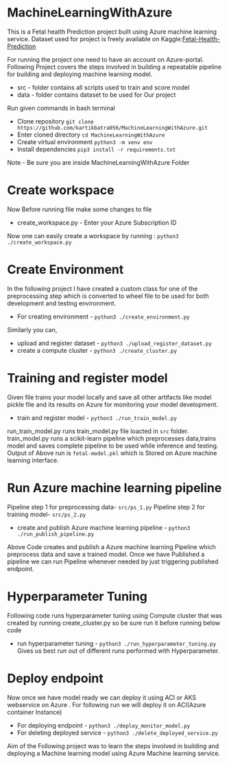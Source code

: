 # MachineLearningWithAzure
This is a Fetal health Prediction project built using Azure machine learning service.
Dataset used for project is freely available on Kaggle:[Fetal-Health-Prediction](https://www.kaggle.com/andrewmvd/fetal-health-classification)

For running the project one need to have an account on Azure-portal.
Following Project covers the steps involved in building a repeatable pipeline for building and deploying machine learning model.
* src - folder contains all scripts used to train and score model 
* data - folder contains dataset to be used for Our project 

Run given commands in bash terminal 

* Clone repository  ```git clone https://github.com/kartikbatra056/MachineLearningWithAzure.git```
* Enter cloned directory ```cd MachineLearningWithAzure```
* Create virtual environment ```python3 -m venv env``` 
* Install dependencies ```pip3 install -r requirements.txt``` 

Note - Be sure you are inside MachineLearningWithAzure Folder

# Create workspace
Now Before running file make some changes to file 
* create_workspace.py - Enter your Azure Subscription ID

Now one can easily create a workspace by running : ```python3 ./create_workspace.py```

# Create Environment
In the following project I have created a custom class for one of the preprocessing step which is converted to wheel file to be used for both development and testing environment.

* For creating environment - ```python3 ./create_environment.py```

Similarly you can,
* upload and register dataset - ```python3 ./upload_register_dataset.py```
* create a compute cluster -  ```python3 ./create_cluster.py```

# Training and register model  
Given file trains your model locally and save all other artifacts like model pickle file and its results on Azure for monitoring your model development.

* train and register model - ```python3 ./run_train_model.py```

run_train_model.py runs train_model.py file loacted in ```src``` folder. 
train_model.py runs a scikit-learn pipeline which preprocesses data,trains model and saves complete pipeline to be used while inference and testing.
Output of Above run is ```fetal-model.pkl``` which is Stored on Azure machine learning interface.

# Run Azure machine learning pipeline
Pipeline step 1 for preprocessing data- ```src/ps_1.py```
Pipeline step 2 for training model- ```src/ps_2.py```

* create and publish Azure machine learning pipeline - ```python3 ./run_publish_pipeline.py```

Above Code creates and publish a Azure machine learning Pipeline which preprocess data and save a trained model.
Once we have Published a pipeline we can run Pipeline whenever needed by just triggering published endpoint.

# Hyperparameter Tuning 
Following code runs hyperparameter tuning using Compute cluster that was created by running create_cluster.py so be sure run it before running below code 
* run hyperparameter tuning  - ```python3 ./run_hyperparameter_tuning.py```
Gives us best run out of different runs performed with Hyperparameter.

# Deploy endpoint

Now once we have model ready we can deploy it using ACI or AKS webservice on Azure .
For following run we will deploy it on ACI(Azure container Instance) 

* For deploying endpoint - ```python3 ./deploy_monitor_model.py```
* For deleting deployed service - ```python3 ./delete_deployed_service.py```

Aim of the Following project was to learn the steps involved in building and deploying a Machine learning model using Azure Machine learning service.
